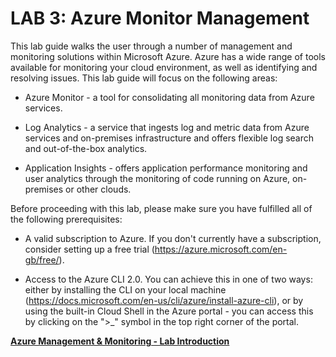 # LAB 3: Azure Monitor  Management

This lab guide walks the user through a number of management and monitoring solutions within Microsoft Azure. Azure has a wide range of tools available for monitoring your cloud environment, as well as identifying and resolving issues. This lab guide will focus on the following areas:

* Azure Monitor - a tool for consolidating all monitoring data from Azure services.

* Log Analytics - a service that ingests log and metric data from Azure services and on-premises infrastructure and offers flexible log search and out-of-the-box analytics.

* Application Insights - offers application performance monitoring and user analytics through the monitoring of code running on Azure, on-premises or other clouds.

Before proceeding with this lab, please make sure you have fulfilled all of the following prerequisites:

* A valid subscription to Azure. If you don't currently have a subscription, consider setting up a free trial (https://azure.microsoft.com/en-gb/free/).

* Access to the Azure CLI 2.0. You can achieve this in one of two ways: either by installing the CLI on your local machine (https://docs.microsoft.com/en-us/cli/azure/install-azure-cli), or by using the built-in Cloud Shell in the Azure portal - you can access this by clicking on the ">_" symbol in the top right corner of the portal.

__[Azure Management & Monitoring - Lab Introduction](https://github.com/eshlomo1/azure-monitoring-lab)__
